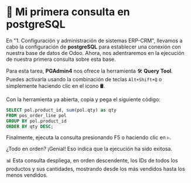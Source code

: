 # 🐘 Mi primera consulta en postgreSQL

En "1. Configuración y administración de sistemas ERP-CRM", llevamos a cabo la configuración de **postgreSQL** para establecer una conexión con nuestra base de datos de Odoo. Ahora, nos adentraremos en la ejecución de nuestra primera consulta sobre esta base.

Para esta tarea, **PGAdmin4** nos ofrece la herramienta 🛠 **Query Tool**. Puedes activarla usando la combinación de teclas `Alt+Shift+Q` o simplemente haciendo clic en el icono 🛢.

Con la herramienta ya abierta, copia y pega el siguiente código:

```sql
SELECT pol.product_id, sum(pol.qty) as qty
FROM pos_order_line pol
GROUP BY pol.product_id
ORDER BY qty DESC;
```

Finalmente, ejecuta la consulta presionando F5 o haciendo clic en ▹.

¿Todo en orden? ¡Genial! Eso indica que la ejecución ha sido exitosa.

📊 Esta consulta despliega, en orden descendente, los IDs de todos los productos y sus cantidades, mostrando desde los más vendidos hasta los menos vendidos.
